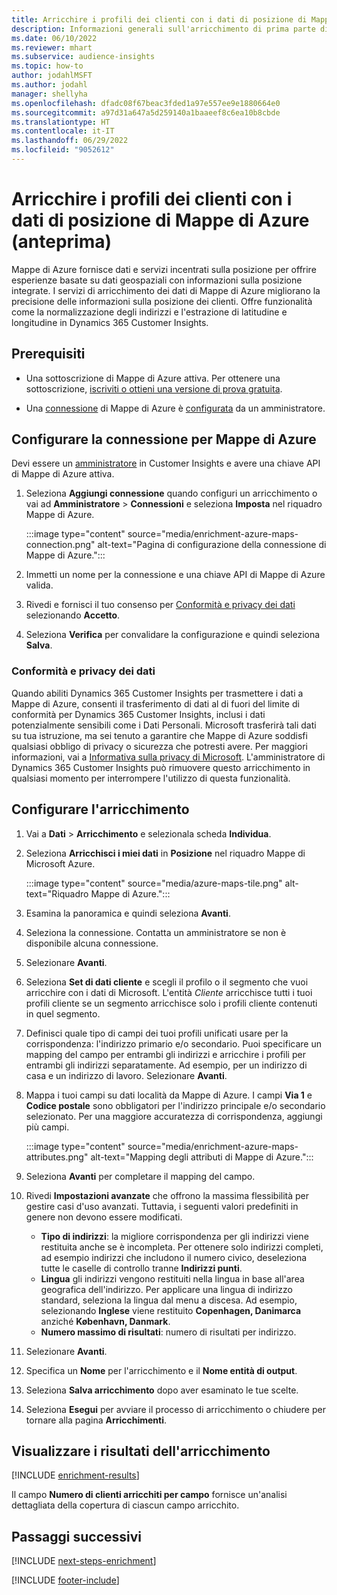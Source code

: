 ```yaml
---
title: Arricchire i profili dei clienti con i dati di posizione di Mappe di Azure (anteprima)
description: Informazioni generali sull'arricchimento di prima parte di Mappe di Azure.
ms.date: 06/10/2022
ms.reviewer: mhart
ms.subservice: audience-insights
ms.topic: how-to
author: jodahlMSFT
ms.author: jodahl
manager: shellyha
ms.openlocfilehash: dfadc08f67beac3fded1a97e557ee9e1880664e0
ms.sourcegitcommit: a97d31a647a5d259140a1baaeef8c6ea10b8cbde
ms.translationtype: HT
ms.contentlocale: it-IT
ms.lasthandoff: 06/29/2022
ms.locfileid: "9052612"
---
```

# <a name="enrich-customer-profiles-with-location-data-from-azure-maps-preview"></a>Arricchire i profili dei clienti con i dati di posizione di Mappe di Azure (anteprima)

Mappe di Azure fornisce dati e servizi incentrati sulla posizione per offrire esperienze basate su dati geospaziali con informazioni sulla posizione integrate. I servizi di arricchimento dei dati di Mappe di Azure migliorano la precisione delle informazioni sulla posizione dei clienti. Offre funzionalità come la normalizzazione degli indirizzi e l'estrazione di latitudine e longitudine in Dynamics 365 Customer Insights.

## <a name="prerequisites"></a>Prerequisiti

- Una sottoscrizione di Mappe di Azure attiva. Per ottenere una sottoscrizione, [iscriviti o ottieni una versione di prova gratuita](https://azure.microsoft.com/services/azure-maps/).

- Una [connessione](connections.md) di Mappe di Azure è [configurata](#configure-the-connection-for-azure-maps) da un amministratore.

## <a name="configure-the-connection-for-azure-maps"></a>Configurare la connessione per Mappe di Azure

Devi essere un [amministratore](permissions.md#admin) in Customer Insights e avere una chiave API di Mappe di Azure attiva.

1. Seleziona **Aggiungi connessione** quando configuri un arricchimento o vai ad **Amministratore** > **Connessioni** e seleziona **Imposta** nel riquadro Mappe di Azure.

   :::image type="content" source="media/enrichment-azure-maps-connection.png" alt-text="Pagina di configurazione della connessione di Mappe di Azure.":::

1. Immetti un nome per la connessione e una chiave API di Mappe di Azure valida.

1. Rivedi e fornisci il tuo consenso per [Conformità e privacy dei dati](#data-privacy-and-compliance) selezionando **Accetto**.

1. Seleziona **Verifica** per convalidare la configurazione e quindi seleziona **Salva**.

### <a name="data-privacy-and-compliance"></a>Conformità e privacy dei dati

Quando abiliti Dynamics 365 Customer Insights per trasmettere i dati a Mappe di Azure, consenti il trasferimento di dati al di fuori del limite di conformità per Dynamics 365 Customer Insights, inclusi i dati potenzialmente sensibili come i Dati Personali. Microsoft trasferirà tali dati su tua istruzione, ma sei tenuto a garantire che Mappe di Azure soddisfi qualsiasi obbligo di privacy o sicurezza che potresti avere. Per maggiori informazioni, vai a [Informativa sulla privacy di Microsoft](https://go.microsoft.com/fwlink/?linkid=396732).
L'amministratore di Dynamics 365 Customer Insights può rimuovere questo arricchimento in qualsiasi momento per interrompere l'utilizzo di questa funzionalità.

## <a name="configure-the-enrichment"></a>Configurare l'arricchimento

1. Vai a **Dati** > **Arricchimento** e selezionala scheda **Individua**.

1. Seleziona **Arricchisci i miei dati** in **Posizione** nel riquadro Mappe di Microsoft Azure.

   :::image type="content" source="media/azure-maps-tile.png" alt-text="Riquadro Mappe di Azure.":::

1. Esamina la panoramica e quindi seleziona **Avanti**.

1. Seleziona la connessione. Contatta un amministratore se non è disponibile alcuna connessione.

1. Selezionare **Avanti**.

1. Seleziona **Set di dati cliente** e scegli il profilo o il segmento che vuoi arricchire con i dati di Microsoft. L'entità *Cliente* arricchisce tutti i tuoi profili cliente se un segmento arricchisce solo i profili cliente contenuti in quel segmento.

1. Definisci quale tipo di campi dei tuoi profili unificati usare per la corrispondenza: l'indirizzo primario e/o secondario. Puoi specificare un mapping del campo per entrambi gli indirizzi e arricchire i profili per entrambi gli indirizzi separatamente. Ad esempio, per un indirizzo di casa e un indirizzo di lavoro. Selezionare **Avanti**.

1. Mappa i tuoi campi su dati località da Mappe di Azure. I campi **Via 1** e **Codice postale** sono obbligatori per l'indirizzo principale e/o secondario selezionato. Per una maggiore accuratezza di corrispondenza, aggiungi più campi.

   :::image type="content" source="media/enrichment-azure-maps-attributes.png" alt-text="Mapping degli attributi di Mappe di Azure.":::

1. Seleziona **Avanti** per completare il mapping del campo.

1. Rivedi **Impostazioni avanzate** che offrono la massima flessibilità per gestire casi d'uso avanzati. Tuttavia, i seguenti valori predefiniti in genere non devono essere modificati.

   - **Tipo di indirizzi**: la migliore corrispondenza per gli indirizzi viene restituita anche se è incompleta. Per ottenere solo indirizzi completi, ad esempio indirizzi che includono il numero civico, deseleziona tutte le caselle di controllo tranne **Indirizzi punti**.
   - **Lingua** gli indirizzi vengono restituiti nella lingua in base all'area geografica dell'indirizzo. Per applicare una lingua di indirizzo standard, seleziona la lingua dal menu a discesa. Ad esempio, selezionando **Inglese** viene restituito **Copenhagen, Danimarca** anziché **København, Danmark**.
   - **Numero massimo di risultati**: numero di risultati per indirizzo.

1. Selezionare **Avanti**.

1. Specifica un **Nome** per l'arricchimento e il **Nome entità di output**.

1. Seleziona **Salva arricchimento** dopo aver esaminato le tue scelte.

1. Seleziona **Esegui** per avviare il processo di arricchimento o chiudere per tornare alla pagina **Arricchimenti**.

## <a name="view-enrichment-results"></a>Visualizzare i risultati dell'arricchimento

[!INCLUDE [enrichment-results](includes/enrichment-results.md)]

Il campo **Numero di clienti arricchiti per campo** fornisce un'analisi dettagliata della copertura di ciascun campo arricchito.

## <a name="next-steps"></a>Passaggi successivi

[!INCLUDE [next-steps-enrichment](includes/next-steps-enrichment.md)]

[!INCLUDE [footer-include](includes/footer-banner.md)]
